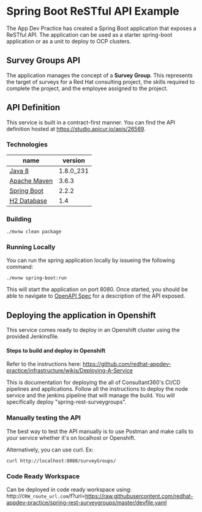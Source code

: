 # Spring Boot ReSTful API Example
The App Dev Practice has created a Spring Boot application that exposes a ReSTful API. The application can be used as a starter spring-boot application or as a unit to deploy to OCP clusters. 

## Survey Groups API
The application manages the concept of a **Survey Group**. This represents the target of surveys for a Red Hat consulting project, the skills required to complete the project, and the employee assigned to the project. 

## API Definition
This service is built in a contract-first manner.  You can find the API definition hosted at https://studio.apicur.io/apis/26569.


### Technologies
| name                                                                          | version   |
| ----------------------------------------------------------------------------- | --------- |
| [Java 8](https://www.oracle.com/java/technologies/javase-jdk8-downloads.html) | 1.8.0_231 |
| [Apache Maven](https://maven.apache.org/install.html)                         | 3.6.3     |
| [Spring Boot](https://spring.io/projects/spring-boot#learn)                   | 2.2.2     |
| [H2 Database](https://www.h2database.com/html/main.html)                      | 1.4       |

### Building 
```
./mvnw clean package
```

### Running Locally
You can run the spring application locally by issueing the following command:

```
./mvnw spring-boot:run
```

This will start the application on port 8080. Once started, you should be able to navigate to [OpenAPI Spec](http://localhost:8080/swagger-ui.html) for a description of the API exposed. 


## Deploying the application in Openshift

This service comes ready to deploy in an Openshift cluster using the provided Jenkinsfile.


#### Steps to build and deploy in Openshift

Refer to the instructions here: https://github.com/redhat-appdev-practice/infrastructure/wikis/Deploying-A-Service <br/>

This is documentation for deploying the all of Consultant360's CI/CD pipelines and applications. 
Follow all the instructions to deploy the node service and the jenkins pipeline that will manage the build.
You will specifically deploy "spring-rest-surveygroups".

### Manually testing the API

The best way to test the API manually is to use Postman and make calls to your service whether it's on localhost or Openshift. <br/>

Alternatively, you can use curl. Ex:
```
curl http://localhost:8080/surveyGroups/
```


### Code Ready Workspace

Can be deployed in code ready workspace using: http://`CRW_route_url.com`/f?url=https://raw.githubusercontent.com/redhat-appdev-practice/spring-rest-surveygroups/master/devfile.yaml